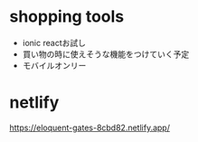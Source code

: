 # shopping tools
- ionic reactお試し
- 買い物の時に使えそうな機能をつけていく予定
- モバイルオンリー

# netlify
https://eloquent-gates-8cbd82.netlify.app/
